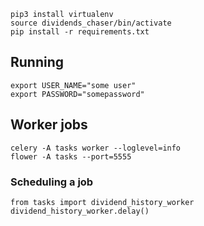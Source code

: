 ```
pip3 install virtualenv
source dividends_chaser/bin/activate
pip install -r requirements.txt
```

## Running

```
export USER_NAME="some user"
export PASSWORD="somepassword"
```

## Worker jobs

```
celery -A tasks worker --loglevel=info
flower -A tasks --port=5555
```

### Scheduling a job

```
from tasks import dividend_history_worker
dividend_history_worker.delay()
```
